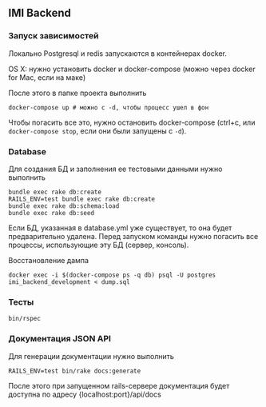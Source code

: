 ## IMI Backend

### Запуск зависимостей

Локально Postgresql и redis запускаются в контейнерах docker.

OS X: нужно установить docker и docker-compose (можно через docker for Mac, если на маке)

После этого в папке проекта выполнить

    docker-compose up # можно с -d, чтобы процесс ушел в фон

Чтобы погасить все это, нужно остановить docker-compose (ctrl+c, или `docker-compose stop`, если они были запущены с `-d`).

### Database

Для создания БД и заполнения ее тестовыми данными нужно выполнить

    bundle exec rake db:create
    RAILS_ENV=test bundle exec rake db:create
    bundle exec rake db:schema:load
    bundle exec rake db:seed

Если БД, указанная в database.yml уже существует, то она будет предварительно удалена.
Перед запуском команды нужно погасить все процессы, использующие эту БД (сервер, консоль).

Восстановление дампа

    docker exec -i $(docker-compose ps -q db) psql -U postgres imi_backend_development < dump.sql

### Тесты

    bin/rspec

### Документация JSON API

Для генерации документации нужно выполнить

    RAILS_ENV=test bin/rake docs:generate

После этого при запущенном rails-сервере документация будет доступна по адресу {localhost:port}/api/docs

